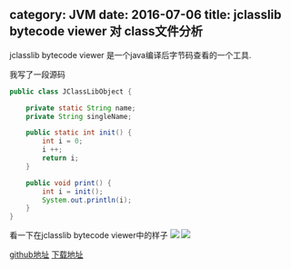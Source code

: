 category: JVM
date: 2016-07-06
title: jclasslib bytecode viewer 对 class文件分析
---
jclasslib bytecode viewer 是一个java编译后字节码查看的一个工具.

我写了一段源码
```java
public class JClassLibObject {

    private static String name;
    private String singleName;

    public static int init() {
        int i = 0;
        i ++;
        return i;
    }

    public void print() {
        int i = init();
        System.out.println(i);
    }
}
```
看一下在jclasslib bytecode viewer中的样子
![](https://raw.githubusercontent.com/ming15/blog-website/images/jvm/jclasslib_constant_pool.jpg)
![](https://raw.githubusercontent.com/ming15/blog-website/images/jvm/jclasslib_fields_methods.jpg)

[github地址](https://github.com/ingokegel/jclasslib)
[下载地址](https://sourceforge.net/projects/jclasslib/)
